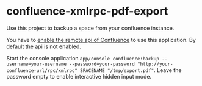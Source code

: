 
confluence-xmlrpc-pdf-export
============================

Use this project to backup a space from your confluence instance.

You have to [enable the remote api of Confluence](https://confluence.atlassian.com/display/DOC/Enabling+the+Remote+API) to use this application. By default the api is not enabled.

Start the console application
````app/console confluence:backup --username=your-username --password=your-password "http://your-confluence-url/rpc/xmlrpc" SPACENAME "/tmp/export.pdf"````. Leave the password empty to enable interactive hidden input mode.
